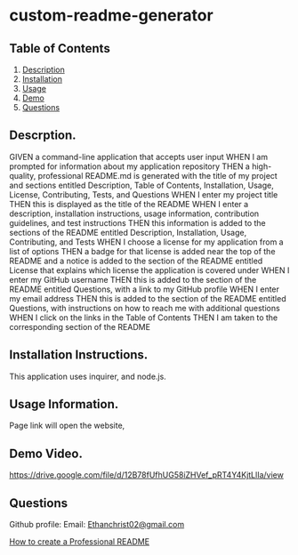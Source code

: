 # custom-readme-generator
## Table of Contents

1. [Description](https://github.com/EChrist01/custom-readme-generator?tab=readme-ov-file#descrption)
2. [Installation](https://github.com/EChrist01/custom-readme-generator/blob/main/README.md#installation-instructions)
3. [Usage](https://github.com/EChrist01/custom-readme-generator/blob/main/README.md#usage-information)
4. [Demo](https://github.com/EChrist01/custom-readme-generator/blob/main/README.md#demo-video)
5. [Questions](https://github.com/EChrist01/custom-readme-generator/blob/main/README.md#questions)

## Descrption.

GIVEN a command-line application that accepts user input
WHEN I am prompted for information about my application repository
THEN a high-quality, professional README.md is generated with the title of my project and sections entitled Description, Table of Contents, Installation, Usage, License, Contributing, Tests, and Questions
WHEN I enter my project title
THEN this is displayed as the title of the README
WHEN I enter a description, installation instructions, usage information, contribution guidelines, and test instructions
THEN this information is added to the sections of the README entitled Description, Installation, Usage, Contributing, and Tests
WHEN I choose a license for my application from a list of options
THEN a badge for that license is added near the top of the README and a notice is added to the section of the README entitled License that explains which license the application is covered under
WHEN I enter my GitHub username
THEN this is added to the section of the README entitled Questions, with a link to my GitHub profile
WHEN I enter my email address
THEN this is added to the section of the README entitled Questions, with instructions on how to reach me with additional questions
WHEN I click on the links in the Table of Contents
THEN I am taken to the corresponding section of the README

## Installation Instructions.
This application uses inquirer, and node.js.

## Usage Information.
Page link will open the website, 

## Demo Video.
https://drive.google.com/file/d/12B78fUfhUG58iZHVef_pRT4Y4KjtLlIa/view

## Questions
Github profile: 
Email: Ethanchrist02@gmail.com


[How to create a Professional README](https://coding-boot-camp.github.io/full-stack/github/professional-readme-guide)
